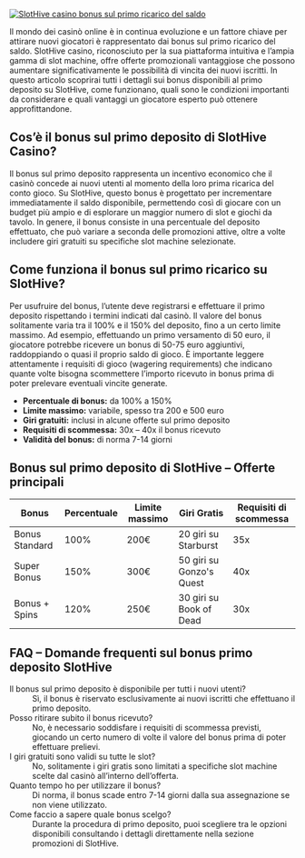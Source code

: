 [![SlotHive casino bonus sul primo ricarico del saldo](https://123-caf.pages.dev/gitsignup.png)](https://vrmoo.ru/Bt82HjjY)

<p>Il mondo dei casinò online è in continua evoluzione e un fattore chiave per attirare nuovi giocatori è rappresentato dai bonus sul primo ricarico del saldo. SlotHive casino, riconosciuto per la sua piattaforma intuitiva e l’ampia gamma di slot machine, offre offerte promozionali vantaggiose che possono aumentare significativamente le possibilità di vincita dei nuovi iscritti. In questo articolo scoprirai tutti i dettagli sui bonus disponibili al primo deposito su SlotHive, come funzionano, quali sono le condizioni importanti da considerare e quali vantaggi un giocatore esperto può ottenere approfittandone.</p>  <h2>Cos’è il bonus sul primo deposito di SlotHive Casino?</h2> <p>Il bonus sul primo deposito rappresenta un incentivo economico che il casinò concede ai nuovi utenti al momento della loro prima ricarica del conto gioco. Su SlotHive, questo bonus è progettato per incrementare immediatamente il saldo disponibile, permettendo così di giocare con un budget più ampio e di esplorare un maggior numero di slot e giochi da tavolo. In genere, il bonus consiste in una percentuale del deposito effettuato, che può variare a seconda delle promozioni attive, oltre a volte includere giri gratuiti su specifiche slot machine selezionate.</p>  <h2>Come funziona il bonus sul primo ricarico su SlotHive?</h2> <p>Per usufruire del bonus, l’utente deve registrarsi e effettuare il primo deposito rispettando i termini indicati dal casinò. Il valore del bonus solitamente varia tra il 100% e il 150% del deposito, fino a un certo limite massimo. Ad esempio, effettuando un primo versamento di 50 euro, il giocatore potrebbe ricevere un bonus di 50-75 euro aggiuntivi, raddoppiando o quasi il proprio saldo di gioco. È importante leggere attentamente i requisiti di gioco (wagering requirements) che indicano quante volte bisogna scommettere l’importo ricevuto in bonus prima di poter prelevare eventuali vincite generate.</p>  <ul> <li><strong>Percentuale di bonus:</strong> da 100% a 150%</li> <li><strong>Limite massimo:</strong> variabile, spesso tra 200 e 500 euro</li> <li><strong>Giri gratuiti:</strong> inclusi in alcune offerte sul primo deposito</li> <li><strong>Requisiti di scommessa:</strong> 30x – 40x il bonus ricevuto</li> <li><strong>Validità del bonus:</strong> di norma 7-14 giorni</li> </ul>  <h2>Bonus sul primo deposito di SlotHive – Offerte principali</h2> <table>   <thead>     <tr>       <th>Bonus</th>       <th>Percentuale</th>       <th>Limite massimo</th>       <th>Giri Gratis</th>       <th>Requisiti di scommessa</th>     </tr>   </thead>   <tbody>     <tr>       <td>Bonus Standard</td>       <td>100%</td>       <td>200€</td>       <td>20 giri su Starburst</td>       <td>35x</td>     </tr>     <tr>       <td>Super Bonus</td>       <td>150%</td>       <td>300€</td>       <td>50 giri su Gonzo's Quest</td>       <td>40x</td>     </tr>     <tr>       <td>Bonus + Spins</td>       <td>120%</td>       <td>250€</td>       <td>30 giri su Book of Dead</td>       <td>30x</td>     </tr>   </tbody> </table>  <h2>FAQ – Domande frequenti sul bonus primo deposito SlotHive</h2> <dl>   <dt>Il bonus sul primo deposito è disponibile per tutti i nuovi utenti?</dt>   <dd>Sì, il bonus è riservato esclusivamente ai nuovi iscritti che effettuano il primo deposito.</dd>    <dt>Posso ritirare subito il bonus ricevuto?</dt>   <dd>No, è necessario soddisfare i requisiti di scommessa previsti, giocando un certo numero di volte il valore del bonus prima di poter effettuare prelievi.</dd>    <dt>I giri gratuiti sono validi su tutte le slot?</dt>   <dd>No, solitamente i giri gratis sono limitati a specifiche slot machine scelte dal casinò all’interno dell’offerta.</dd>    <dt>Quanto tempo ho per utilizzare il bonus?</dt>   <dd>Di norma, il bonus scade entro 7-14 giorni dalla sua assegnazione se non viene utilizzato.</dd>    <dt>Come faccio a sapere quale bonus scelgo?</dt>   <dd>Durante la procedura di primo deposito, puoi scegliere tra le opzioni disponibili consultando i dettagli direttamente nella sezione promozioni di SlotHive.</dd> </dl>